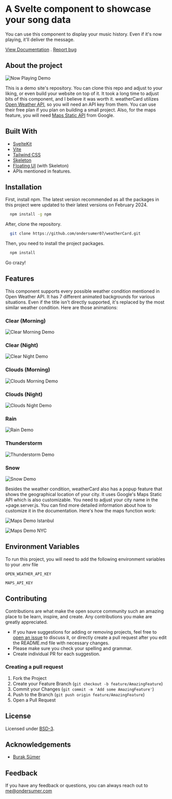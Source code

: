 # A Svelte component to showcase your song data

You can use this component to display your music history. Even if it's now playing, it'll deliver the message.

[View Documentation](https://ondersumer.com) . [Report bug](https://github.com/ondersumer07/musicCard/issues)

## About the project
![Now Playing Demo]()

This is a demo site's repository. You can clone this repo and adjust to your liking, or even build your website on top of it. It took a long time to adjust bits of this component, and I believe it was worth it. weatherCard utilizes [Open Weather API](https://openweathermap.org/api), so you will need an API key from them. You can use their free plan if you plan on building a small project. Also, for the maps feature, you will need [Maps Static API](https://developers.google.com/maps/documentation/maps-static) from Google.

## Built With

- [SvelteKit](https://kit.svelte.dev/)
- [Vite](https://vitejs.dev/)
- [Tailwind CSS](https://tailwindcss.com/)
- [Skeleton](https://www.skeleton.dev/)
- [Floating UI](https://floating-ui.com/) (with Skeleton)
- APIs mentioned in features.

## Installation

First, install npm. The latest version recommended as all the packages in this project were updated to their latest versions on February 2024.

```bash
  npm install -g npm
```

After, clone the repository.

```bash
  git clone https://github.com/ondersumer07/weatherCard.git
```

Then, you need to install the project packages.

```bash
  npm install
```

Go crazy!

## Features

This component supports every possible weather condition mentioned in Open Weather API. It has 7 different animated backgrounds for various situations. Even if the title isn't directly supported, it's replaced by the most similar weather condition. Here are those animations:

### Clear (Morning)
![Clear Morning Demo](https://raw.githubusercontent.com/ondersumer07/weatherCard/master/static/demos/gif/sunnyDemo.gif)

### Clear (Night)
![Clear Night Demo](https://raw.githubusercontent.com/ondersumer07/weatherCard/master/static/demos/gif/clearNightDemo.gif)

### Clouds (Morning)
![Clouds Morning Demo](https://raw.githubusercontent.com/ondersumer07/weatherCard/master/static/demos/gif/cloudsDemo.gif)

### Clouds (Night)
![Clouds Night Demo](https://raw.githubusercontent.com/ondersumer07/weatherCard/master/static/demos/gif/cloudsNightDemo.gif)

### Rain
![Rain Demo](https://raw.githubusercontent.com/ondersumer07/weatherCard/master/static/demos/gif/rainDemo.gif)

### Thunderstorm
![Thunderstorm Demo](https://raw.githubusercontent.com/ondersumer07/weatherCard/master/static/demos/gif/thunderstormDemo.gif)

### Snow
![Snow Demo](https://raw.githubusercontent.com/ondersumer07/weatherCard/master/static/demos/gif/snowDemo.gif)

Besides the weather condition, weatherCard also has a popup feature that shows the geographical location of your city. It uses Google's Maps Static API which is also customizable. You need to adjust your city name in the +page.server.js. You can find more detailed information about how to customize it in the documentation. Here's how the maps function work:

![Maps Demo Istanbul](https://raw.githubusercontent.com/ondersumer07/weatherCard/master/static/demos/gif/mapsDemoIstanbul.gif)

![Maps Demo NYC](https://raw.githubusercontent.com/ondersumer07/weatherCard/master/static/demos/gif/mapsDemoNYC.gif)

## Environment Variables

To run this project, you will need to add the following environment variables to your .env file

`OPEN_WEATHER_API_KEY`

`MAPS_API_KEY`

## Contributing

Contributions are what make the open source community such an amazing place to be learn, inspire, and create. Any contributions you make are greatly appreciated.

- If you have suggestions for adding or removing projects, feel free to [open an issue](https://github.com/ondersumer07/weatherCard/issues) to discuss it, or directly create a pull request after you edit the README.md file with necessary changes.
- Please make sure you check your spelling and grammar.
- Create individual PR for each suggestion.

### Creating a pull request

1. Fork the Project
2. Create your Feature Branch (`git checkout -b feature/AmazingFeature`)
3. Commit your Changes (`git commit -m 'Add some AmazingFeature'`)
4. Push to the Branch (`git push origin feature/AmazingFeature`)
5. Open a Pull Request

## License

Licensed under [BSD-3](https://opensource.org/license/BSD-3-clause/).

## Acknowledgements

 - [Burak Sümer](https://github.com/burraksumer)

## Feedback

If you have any feedback or questions, you can always reach out to me@ondersumer.com

